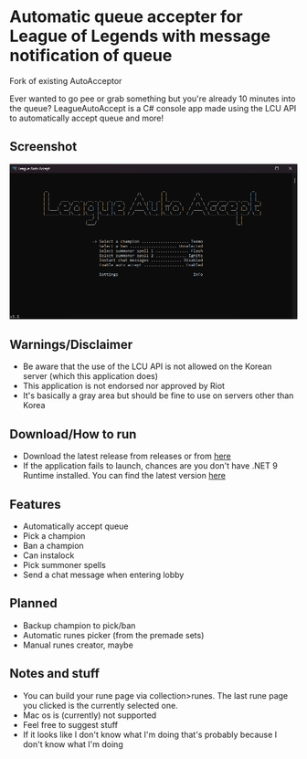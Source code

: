 # Automatic queue accepter for League of Legends with message notification of queue

Fork of existing AutoAcceptor

Ever wanted to go pee or grab something but you're already 10 minutes into the queue? LeagueAutoAccept is a C# console app made using the LCU API to automatically accept queue and more!

## Screenshot
![LeagueAutoAccept Screenshot](screenshot.png?raw=true)

## Warnings/Disclaimer
- Be aware that the use of the LCU API is not allowed on the Korean server (which this application does)
- This application is not endorsed nor approved by Riot
- It's basically a gray area but should be fine to use on servers other than Korea

## Download/How to run
- Download the latest release from releases or from [here](https://github.com/andreyvi9/LeagueAutoAccept/releases/download/v1.0/LeagueAutoAccept.zip)
- If the application fails to launch, chances are you don't have .NET 9 Runtime installed. You can find the latest version [here](https://dotnet.microsoft.com/en-us/download/dotnet/9.0)

## Features
- Automatically accept queue
- Pick a champion
- Ban a champion
- Can instalock
- Pick summoner spells
- Send a chat message when entering lobby

## Planned
- Backup champion to pick/ban
- Automatic runes picker (from the premade sets)
- Manual runes creator, maybe

## Notes and stuff
- You can build your rune page via collection>runes. The last rune page you clicked is the currently selected one.
- Mac os is (currently) not supported
- Feel free to suggest stuff
- If it looks like I don't know what I'm doing that's probably because I don't know what I'm doing

